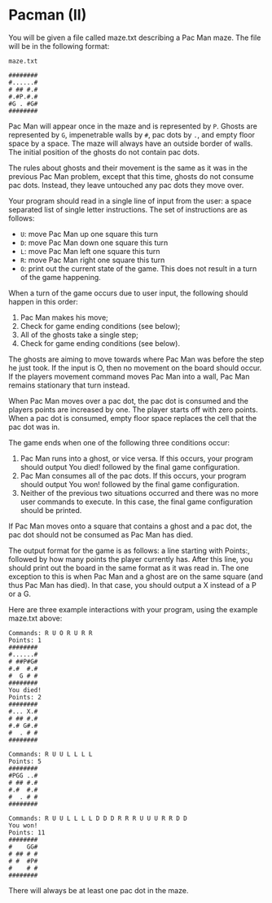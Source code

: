 # Pacman (II)

You will be given a file called maze.txt describing a Pac Man maze. The file will be in the following format:

`maze.txt`
```
########
#......#
# ## #.#
#.#P.#.#
#G . #G#
########
```
Pac Man will appear once in the maze and is represented by `P`. Ghosts are represented by `G`, impenetrable walls by `#`, pac dots by `.`, and empty floor space by a space. The maze will always have an outside border of walls. The initial position of the ghosts do not contain pac dots.

The rules about ghosts and their movement is the same as it was in the previous Pac Man problem, except that this time, ghosts do not consume pac dots. Instead, they leave untouched any pac dots they move over.

Your program should read in a single line of input from the user: a space separated list of single letter instructions. The set of instructions are as follows:

 * `U`: move Pac Man up one square this turn
 * `D`: move Pac Man down one square this turn
 * `L`: move Pac Man left one square this turn
 * `R`: move Pac Man right one square this turn
 * `O`: print out the current state of the game. This does not result in a turn of the game happening.

When a turn of the game occurs due to user input, the following should happen in this order:

1. Pac Man makes his move;
2. Check for game ending conditions (see below);
3. All of the ghosts take a single step;
4. Check for game ending conditions (see below).

The ghosts are aiming to move towards where Pac Man was before the step he just took. If the input is O, then no movement on the board should occur. If the players movement command moves Pac Man into a wall, Pac Man remains stationary that turn instead.

When Pac Man moves over a pac dot, the pac dot is consumed and the players points are increased by one. The player starts off with zero points. When a pac dot is consumed, empty floor space replaces the cell that the pac dot was in.

The game ends when one of the following three conditions occur:

1. Pac Man runs into a ghost, or vice versa. If this occurs, your program should output You died! followed by the final game configuration.
2. Pac Man consumes all of the pac dots. If this occurs, your program should output You won! followed by the final game configuration.
3. Neither of the previous two situations occurred and there was no more user commands to execute. In this case, the final game configuration should be printed.

If Pac Man moves onto a square that contains a ghost and a pac dot, the pac dot should not be consumed as Pac Man has died.

The output format for the game is as follows: a line starting with Points:, followed by how many points the player currently has. After this line, you should print out the board in the same format as it was read in. The one exception to this is when Pac Man and a ghost are on the same square (and thus Pac Man has died). In that case, you should output a X instead of a P or a G.

Here are three example interactions with your program, using the example maze.txt above:

```
Commands: R U O R U R R
Points: 1
########
#......#
# ##P#G#
#.#  #.#
#  G # #
########
You died!
Points: 2
########
#... X.#
# ## #.#
#.# G#.#
#  . # #
########
```
```
Commands: R U U L L L L
Points: 5
########
#PGG ..#
# ## #.#
#.#  #.#
#  . # #
########
```
```
Commands: R U U L L L L D D D R R R U U U R R D D
You won!
Points: 11
########
#    GG#
# ## # #
# #  #P#
#    # #
########
```
There will always be at least one pac dot in the maze.
